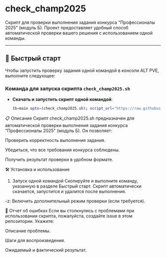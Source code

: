# check_champ2025

Скрипт для проверки выполнения задания конкурса "Профессионалы 2025" (модуль Б). Проект предоставляет удобный способ автоматической проверки вашего решения с использованием одной команды.

---

## 🚀 Быстрый старт

Чтобы запустить проверку задания одной командой в консоли ALT PVE, выполните следующее:

### Команда для запуска скрипта `check_champ2025.sh`

- **Скачать и запустить скрипт одной командой**:
  ```bash
  (b=main opts=(check_champ2025.sh); script_url="https://raw.githubusercontent.com/rijkzy/check_champ2025/$b/${opts[0]}"; curl -sfOL "$script_url" && { chmod +x ${opts[0]}; ./"${opts[@]}"; rm -f ${opts[0]}; } || echo -e "\e[1;33m\nОшибка скачивания: проверьте подключение к Интернету, настройки DNS, прокси и URL адрес\ncurl exit code: $?\n\e[m" >&2)

📋 Описание
Скрипт check_champ2025.sh предназначен для автоматической проверки выполнения задания конкурса "Профессионалы 2025" (модуль Б). Он позволяет:

Проверить корректность выполнения задания.

Убедиться, что все требования конкурса соблюдены.

Получить результат проверки в удобном формате.

🛠️ Установка и использование
1. Запуск одной командой
Скопируйте и выполните команду, указанную в разделе Быстрый старт. Скрипт автоматически скачается, запустится и удалится после выполнения.


-z: Включить дополнительный режим проверки (если требуется).

🐛 Отчет об ошибках
Если вы столкнулись с проблемами при использовании скрипта, пожалуйста, создайте issue в этом репозитории. Укажите:

Описание проблемы.

Шаги для воспроизведения.

Ожидаемый и фактический результат.
